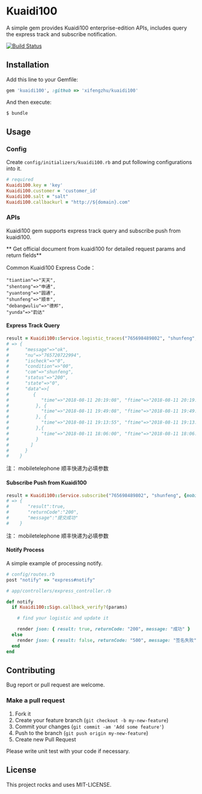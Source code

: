 # Kuaidi100

A simple gem provides Kuaidi100 enterprise-edition APIs, includes query the express track and subscribe notification.

[![Build Status](https://travis-ci.org/xifengzhu/kuaidi100.svg?branch=master)](https://travis-ci.org/xifengzhu/kuaidi100)

## Installation

Add this line to your Gemfile:

```ruby
gem 'kuaidi100', :github => 'xifengzhu/kuaidi100'
```

And then execute:

```sh
$ bundle
```

## Usage

### Config

Create `config/initializers/kuaidi100.rb` and put following configurations into it.

```ruby
# required
Kuaidi100.key = 'key'
Kuaidi100.customer = 'customer_id'
Kuaidi100.salt = "salt"
Kuaidi100.callbackurl = "http://${domain}.com"
```

### APIs

Kuaidi100 gem supports express track query and subscribe push from kuaidi100.

** Get official document from kuaidi100 for detailed request params and return fields**

Common Kuaidi100 Express Code：

```
"tiantian"=>"天天",
"shentong"=>"申通",
"yuantong"=>"圆通",
"shunfeng"=>"顺丰",
"debangwuliu"=>"德邦",
"yunda"=>"韵达"
```

#### Express Track Query

```ruby
result = Kuaidi100::Service.logistic_traces("765698489802", "shunfeng", {mobiletelephone: '132xxxxxxxx'})
# => {
#      "message"=>"ok",
#      "nu"=>"765720722994",
#      "ischeck"=>"0",
#      "condition"=>"00",
#      "com"=>"shunfeng",
#      "status"=>"200",
#      "state"=>"0",
#      "data"=>[
#         {
#            "time"=>"2018-08-11 20:19:08", "ftime"=>"2018-08-11 20:19:08", "context"=>"[广州市]快件到达 【广州番禺集散中心】"
#          }, {
#            "time"=>"2018-08-11 19:49:08", "ftime"=>"2018-08-11 19:49:08", "context"=>"[广州市]快件已发车"
#          }, {
#            "time"=>"2018-08-11 19:13:55", "ftime"=>"2018-08-11 19:13:55", "context"=>"[广州市]快件在【广州番禺石北营业点】已装车,准备发往 【广州番禺集散中心】"
#          },{
#            "time"=>"2018-08-11 18:06:00", "ftime"=>"2018-08-11 18:06:00", "context"=>"[广州市]顺丰速运 已收取快件"
#          }
#        ]
#      }
#    }
```
注： mobiletelephone 顺丰快递为必填参数

#### Subscribe Push from Kuaidi100

```ruby
result = Kuaidi100::Service.subscribe("765698489802", "shunfeng", {mobiletelephone: '132xxxxxxxx'})
# => {
#       "result":true,
#       "returnCode":"200",
#       "message":"提交成功"
#    }
```
注： mobiletelephone 顺丰快递为必填参数

#### Notify Process

A simple example of processing notify.

```ruby
# config/routes.rb
post "notify" => "express#notify"

# app/controllers/express_controller.rb

def notify
  if Kuaidi100::Sign.callback_verify?(params)

    # find your logistic and update it

    render json: { result: true, returnCode: "200", message: "成功" }
  else
    render json: { result: false, returnCode: "500", message: "签名失败" }, status: 500
  end
end
```

## Contributing

Bug report or pull request are welcome.

### Make a pull request

1. Fork it
2. Create your feature branch (`git checkout -b my-new-feature`)
3. Commit your changes (`git commit -am 'Add some feature'`)
4. Push to the branch (`git push origin my-new-feature`)
5. Create new Pull Request

Please write unit test with your code if necessary.

## License

This project rocks and uses MIT-LICENSE.
